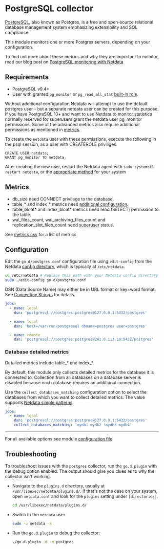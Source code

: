 <!--
title: "PostgreSQL monitoring with Netdata"
description: "Monitor connections, replication, databases, locks, and more with zero configuration and per-second metric granularity."
custom_edit_url: "https://github.com/netdata/go.d.plugin/edit/master/modules/postgres/README.md"
sidebar_label: "PostgresSQL"
learn_status: "Published"
learn_topic_type: "References"
learn_rel_path: "Integrations/Monitor/Databases"
-->

# PostgreSQL collector

[PostgreSQL](https://www.postgresql.org/), also known as Postgres, is a free and open-source relational database
management system emphasizing extensibility and SQL compliance.

This module monitors one or more Postgres servers, depending on your configuration.

To find out more about these metrics and why they are important to monitor, read our blog post
on [PostgreSQL monitoring with Netdata](https://www.netdata.cloud/blog/postgresql-monitoring)

## Requirements

- PostgreSQL v9.4+
- User with granted `pg_monitor`
  or `pg_read_all_stat` [built-in role](https://www.postgresql.org/docs/current/predefined-roles.html).

Without additional configuration Netdata will attempt to use the default postgres user - but a separate netdata user can
be created for this purpose. If you have PostgreSQL 10+ and want to use Netdata to monitor statistics normally reserved
for superusers grant the netdata user pg_monitor permissions. Some of the advanced metrics also require additional
permissions as mentioned in [metrics](#metrics).

To create the `netdata` user with these permissions, execute the following in the psql session, as a user with
CREATEROLE priviliges:

```postgresql
CREATE USER netdata;
GRANT pg_monitor TO netdata;
```

After creating the new user, restart the Netdata agent with `sudo systemctl restart netdata`, or
the [appropriate method](https://github.com/netdata/netdata/blob/master/docs/configure/start-stop-restart.md) for your
system

## Metrics

- db_size need CONNECT privilege to the database.
- table_* and index_* metrics need [additional configuration](#database-detailed-metrics).
- table_bloat* and index_bloat* metrics need read (SELECT) permission to the table.
- wal_files_count, wal_archiving_files_count and replication_slot_files_count
  need [superuser](https://www.postgresql.org/docs/current/role-attributes.html) status.

See [metrics.csv](https://github.com/netdata/go.d.plugin/blob/master/modules/postgres/metrics.csv) for a list
of metrics.

## Configuration

Edit the `go.d/postgres.conf` configuration file using `edit-config` from the
Netdata [config directory](https://github.com/netdata/netdata/blob/master/docs/configure/nodes.md), which is typically
at `/etc/netdata`.

```bash
cd /etc/netdata # Replace this path with your Netdata config directory
sudo ./edit-config go.d/postgres.conf
```

DSN (Data Source Name) may either be in URL format or key=word format.
See [Connection Strings](https://www.postgresql.org/docs/current/libpq-connect.html#LIBPQ-CONNSTRING) for details.

```yaml
jobs:
  - name: local
    dsn: 'postgresql://postgres:postgres@127.0.0.1:5432/postgres'

  - name: local
    dsn: 'host=/var/run/postgresql dbname=postgres user=postgres'

  - name: remote
    dsn: 'postgresql://postgres:postgres@203.0.113.10:5432/postgres'
```

### Database detailed metrics

Detailed metrics include table_* and index_*.

By default, this module only collects detailed metrics for the database it is connected to. Collection from all
databases on a database server is disabled because each database requires an additional connection.

Use the `collect_databases_matching` configuration option to select the databases from which you want to collect
detailed metrics. The value
supports [Netdata simple patterns](https://github.com/netdata/netdata/blob/master/libnetdata/simple_pattern/README.md).

```yaml
jobs:
  - name: local
    dsn: 'postgresql://postgres:postgres@127.0.0.1:5432/postgres'
    collect_databases_matching: 'mydb1 mydb2 !mydb3 mydb4'
```

---

For all available options see
module [configuration file](https://github.com/netdata/go.d.plugin/blob/master/config/go.d/postgres.conf).

## Troubleshooting

To troubleshoot issues with the `postgres` collector, run the `go.d.plugin` with the debug option enabled. The output
should give you clues as to why the collector isn't working.

- Navigate to the `plugins.d` directory, usually at `/usr/libexec/netdata/plugins.d/`. If that's not the case on
  your system, open `netdata.conf` and look for the `plugins` setting under `[directories]`.

  ```bash
  cd /usr/libexec/netdata/plugins.d/
  ```

- Switch to the `netdata` user.

  ```bash
  sudo -u netdata -s
  ```

- Run the `go.d.plugin` to debug the collector:

  ```bash
  ./go.d.plugin -d -m postgres
  ```
